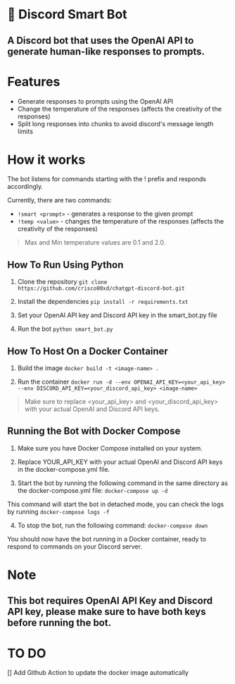 # 🤖 Discord Smart Bot
## A Discord bot that uses the OpenAI API to generate human-like responses to prompts.

# Features
- Generate responses to prompts using the OpenAI API
- Change the temperature of the responses (affects the creativity of the responses)
- Split long responses into chunks to avoid discord's message length limits

# How it works
The bot listens for commands starting with the ! prefix and responds accordingly.

Currently, there are two commands:

- `!smart <prompt>` - generates a response to the given prompt
- `!temp <value>` - changes the temperature of the responses (affects the creativity of the responses)

> Max and Min temperature values are 0.1 and 2.0.

## How To Run Using Python

1. Clone the repository
```git clone https://github.com/crisco00xd/chatgpt-discord-bot.git```

2. Install the dependencies
```pip install -r requirements.txt```

3. Set your OpenAI API key and Discord API key in the smart_bot.py file

4. Run the bot
```python smart_bot.py```

## How To Host On a Docker Container

1. Build the image
```docker build -t <image-name> . ```

2. Run the container
```docker run -d --env OPENAI_API_KEY=<your_api_key> --env DISCORD_API_KEY=<your_discord_api_key> <image-name>```

> Make sure to replace <your_api_key> and <your_discord_api_key> with your actual OpenAI and Discord API keys.

## Running the Bot with Docker Compose

1. Make sure you have Docker Compose installed on your system.

2. Replace YOUR_API_KEY with your actual OpenAI and Discord API keys in the docker-compose.yml file.

3. Start the bot by running the following command in the same directory as the docker-compose.yml file:
```docker-compose up -d```

This command will start the bot in detached mode, you can check the logs by running `docker-compose logs -f`

4. To stop the bot, run the following command:
```docker-compose down```

You should now have the bot running in a Docker container, ready to respond to commands on your Discord server.




# Note
## This bot requires OpenAI API Key and Discord API key, please make sure to have both keys before running the bot.


# TO DO

[] Add Github Action to update the docker image automatically
